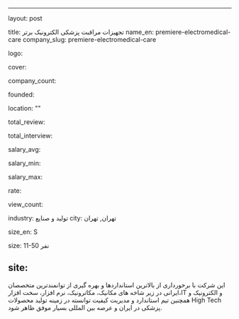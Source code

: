 ﻿---

layout: post

title: تجهیزات مراقبت پزشکی الکترونیک برتر
name_en: premiere-electromedical-care
company_slug: premiere-electromedical-care

logo: 

cover: 

company_count:

founded:

location: ""

total_review: 

total_interview: 

salary_avg: 

salary_min: 

salary_max: 

rate: 

view_count: 

industry: تولید و صنایع
city: تهران, تهران

size_en: S

size: 11-50 نفر

site: 
---

این شرکت با برخورداری از بالاترین استانداردها و بهره گیری از توانمندترین متخصصان ایرانی در زیر شاخه های مکانیک، مکاترونیک، نرم افزار، سخت افزار،IT و الکترونیک و همچنین تیم استاندارد و مدیریت کیفیت  توانسته در زمینه تولید محصولات High Tech پزشکی در ایران و عرصه بین المللی بسیار موفق ظاهر شود.
